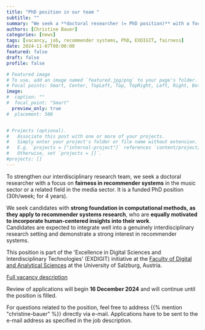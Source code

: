 ```yaml
---
title: "PhD position in our team "
subtitle: ""
summary: "We seek a **doctoral researcher (= PhD position)** with a focus on **fairness in recommender systems** in the music sector or a related field in the media sector. Funded position."
authors: [Christine Bauer]
categories: [news]
tags: [vacancy, job, recommender systems, PhD, EXDIGIT, fairness]
date: 2024-11-07T00:00:00
featured: false
draft: false
profile: false

# Featured image
# To use, add an image named `featured.jpg/png` to your page's folder.
# Focal points: Smart, Center, TopLeft, Top, TopRight, Left, Right, BottomLeft, Bottom, BottomRight.
image:
#  caption: ""
#  focal_point: "Smart"
  preview_only: true
#  placement: 500


# Projects (optional).
#   Associate this post with one or more of your projects.
#   Simply enter your project's folder or file name without extension.
#   E.g. `projects = ["internal-project"]` references `content/project/deep-learning/index.md`.
#   Otherwise, set `projects = []`.
#projects: []
---
```


To strengthen our interdisciplinary research team, we seek a doctoral researcher with a focus on **fairness in recommender systems** in the music sector or a related field in the media sector. It is a funded PhD position (30h/week; for 4 years).

We seek candidates with **strong foundation in computational methods, as they apply to recommender systems research**, who are **equally motivated to incorporate human-centered insights into their work**.   
Candidates are expected to integrate well into a genuinely interdisciplinary research setting and demonstrate a strong interest in recommender systems. 

This position is part of the 'Excellence in Digital Sciences and Interdisciplinary Technologies' (EXDIGIT) initiative at the [Faculty of Digital and Analytical Sciences](https://www.plus.ac.at/digital-and-analytical-sciences/?lang=en) at the University of Salzburg, Austria.  


[Full vacancy description](./job_phd_202411.pdf)

Review of applications will begin **16 December 2024** and will continue until the position is filled.

For questions related to the position, feel free to address 
{{% mention "christine-bauer" %}} 
 directly via e-mail. Applications have to be sent to the e-mail address as specified in the job description.